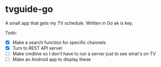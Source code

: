 # tvguide-go
A small app that gets my TV schedule. Written in Go
ak is key.

Todo:
- [x] Make a search function for specific channels
- [x] Turn to REST API server
- [ ] Make cmdline so I don't have to run a server just to see what's on TV
- [ ] Make an Android app to display these
